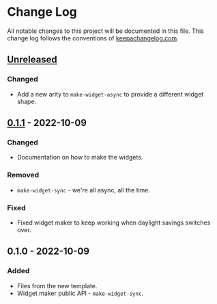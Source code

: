 # Change Log
All notable changes to this project will be documented in this file. This change log follows the conventions of [keepachangelog.com](http://keepachangelog.com/).

## [Unreleased]
### Changed
- Add a new arity to `make-widget-async` to provide a different widget shape.

## [0.1.1] - 2022-10-09
### Changed
- Documentation on how to make the widgets.

### Removed
- `make-widget-sync` - we're all async, all the time.

### Fixed
- Fixed widget maker to keep working when daylight savings switches over.

## 0.1.0 - 2022-10-09
### Added
- Files from the new template.
- Widget maker public API - `make-widget-sync`.

[Unreleased]: https://github.com/your-name/datomic-cardinality-tuple/compare/0.1.1...HEAD
[0.1.1]: https://github.com/your-name/datomic-cardinality-tuple/compare/0.1.0...0.1.1
